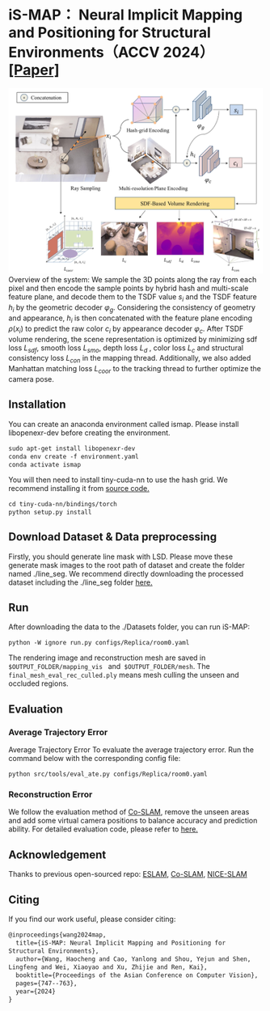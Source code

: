 # iS-MAP： Neural Implicit Mapping and Positioning for Structural Environments（ACCV 2024）[[Paper]](https://link.springer.com/chapter/10.1007/978-981-96-0969-7_22)
![image](pipline/pipline.jpg)
Overview of the system: We sample the 3D points along the ray from each pixel and then encode the sample points by hybrid hash and multi-scale feature plane, and decode them to the TSDF value $s_i$ and the TSDF feature $h_i$ by the geometric decoder  $\varphi_{g}$. Considering the consistency of geometry and appearance, $h_i$ is then concatenated with the feature plane encoding $\rho(x_{i})$ to predict the raw color $c_i$ by appearance decoder  $\varphi_{c}$.  After TSDF volume rendering, the scene representation is optimized by minimizing  sdf loss $L_{sdf}$, smooth loss $L_{smo}$, depth loss $L_d$ , color loss $L_c$ and structural consistency loss $L_{con}$ in the mapping thread. Additionally, we also added Manhattan matching loss $L_{coor}$ to the tracking thread to further optimize the camera pose.
## Installation ##
You can create an anaconda environment called ismap. Please install libopenexr-dev before creating the environment.
``` 
sudo apt-get install libopenexr-dev
conda env create -f environment.yaml
conda activate ismap
``` 
You will then need to install tiny-cuda-nn to use the hash grid. We recommend installing it from [source code.](https://github.com/nvlabs/tiny-cuda-nn)
``` 
cd tiny-cuda-nn/bindings/torch
python setup.py install
``` 
## Download Dataset & Data preprocessing ##
Firstly, you should generate line mask with LSD. Please move these generate mask images to the root path of dataset and create the folder named ./line_seg. We recommend directly downloading the processed dataset including the ./line_seg folder [here.](https://drive.google.com/drive/folders/1vU4aisJtXd2-svHKarMhPx5AMVQHfxgg?usp=sharing)

## Run ##
After downloading the data to the ./Datasets folder, you can run iS-MAP:
``` 
python -W ignore run.py configs/Replica/room0.yaml
``` 
The rendering image and reconstruction mesh are saved in ```$OUTPUT_FOLDER/mapping_vis ``` and``` $OUTPUT_FOLDER/mesh```. The ``` final_mesh_eval_rec_culled.ply```  means mesh culling the unseen and occluded regions.

## Evaluation ##
### Average Trajectory Error ###
Average Trajectory Error
To evaluate the average trajectory error. Run the command below with the corresponding config file:
``` 
python src/tools/eval_ate.py configs/Replica/room0.yaml
``` 
### Reconstruction Error ###
We follow the evaluation method of [Co-SLAM](https://github.com/HengyiWang/Co-SLAM), remove the unseen areas and add some virtual camera positions to balance accuracy and prediction ability. For detailed evaluation code, please refer to [here.](https://github.com/JingwenWang95/neural_slam_eval)
## Acknowledgement ##
Thanks to previous open-sourced repo: [ESLAM](https://github.com/idiap/ESLAM), [Co-SLAM](https://github.com/HengyiWang/Co-SLAM), [NICE-SLAM](https://github.com/cvg/nice-slam)
## Citing ##
If you find our work useful, please consider citing:
``` 
@inproceedings{wang2024map,
  title={iS-MAP: Neural Implicit Mapping and Positioning for Structural Environments},
  author={Wang, Haocheng and Cao, Yanlong and Shou, Yejun and Shen, Lingfeng and Wei, Xiaoyao and Xu, Zhijie and Ren, Kai},
  booktitle={Proceedings of the Asian Conference on Computer Vision},
  pages={747--763},
  year={2024}
}
``` 